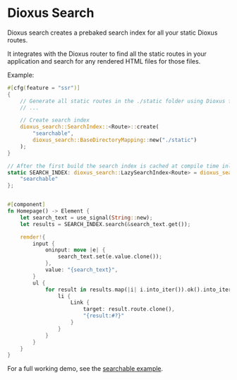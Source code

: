 # Dioxus Search

Dioxus search creates a prebaked search index for all your static Dioxus routes.

It integrates with the Dioxus router to find all the static routes in your application and search for any rendered HTML files for those files.

Example:

```rust
#[cfg(feature = "ssr")]
{
    // Generate all static routes in the ./static folder using Dioxus fullstack
    // ...

    // Create search index
    dioxus_search::SearchIndex::<Route>::create(
        "searchable",
        dioxus_search::BaseDirectoryMapping::new("./static")
    );
}

// After the first build the search index is cached at compile time inline in your program
static SEARCH_INDEX: dioxus_search::LazySearchIndex<Route> = dioxus_search::load_search_index! {
    "searchable"
};


#[component]
fn Homepage() -> Element {
    let search_text = use_signal(String::new);
    let results = SEARCH_INDEX.search(&search_text.get());

    render!{
        input {
            oninput: move |e| {
                search_text.set(e.value.clone());
            },
            value: "{search_text}",
        }
        ul {
            for result in results.map(|i| i.into_iter()).ok().into_iter().flatten() {
                li {
                    Link {
                        target: result.route.clone(),
                        "{result:#?}"
                    }
                }
            }
        }
    }
}
```

For a full working demo, see the [searchable example](./examples/searchable/).
